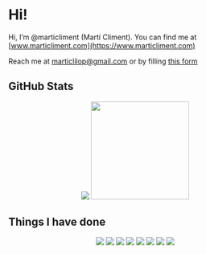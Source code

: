 # Hi!
Hi, I’m @marticliment (Martí Climent). You can find me at [www.marticliment.com](https://www.marticliment.com)

Reach me at marticlilop@gmail.com or by filling [this form](https://www.marticliment.com/#contact)

## GitHub Stats

<p align="center">
<img src="https://github-readme-stats.vercel.app/api?username=marticliment&theme=github_dark_dimmed&show_icons=true&hide_border=false&count_private=true&include_all_commits=true"></img> <a href="https://github-readme-stats.vercel.app/api/top-langs/?username=marticliment&langs_count=10&theme=github_dark_dimmed&show_icons=true&hide_border=false&layout=compact"><img src="https://github-readme-stats.vercel.app/api/top-langs/?username=marticliment&langs_count=10&theme=github_dark_dimmed&show_icons=true&hide_border=false&layout=compact" height=195px></img></a></p>

## Things I have done

<p align="center">
<a href="https://github.com/marticliment/UniGetUI"><img src="https://github-readme-stats.vercel.app/api/pin/?username=marticliment&repo=UniGetUI&show_owner=true&theme=github_dark_dimmed"></img></a>
<a href="https://github.com/marticliment/ElevenClock"><img src="https://github-readme-stats.vercel.app/api/pin/?username=marticliment&repo=ElevenClock&show_owner=true&theme=github_dark_dimmed"></img></a>
<a href="https://github.com/marticliment/WingetUI-Widgets"><img src="https://github-readme-stats.vercel.app/api/pin/?username=marticliment&repo=WingetUI-Widgets&show_owner=true&theme=github_dark_dimmed"></img></a>
<a href="https://github.com/griush/GalileoHack"><img src="https://github-readme-stats.vercel.app/api/pin/?username=griush&repo=GalileoHack&show_owner=true&theme=github_dark_dimmed"></img></a>
<a href="https://github.com/marticliment/win32mica"><img src="https://github-readme-stats.vercel.app/api/pin/?username=marticliment&repo=win32mica&show_owner=true&theme=github_dark_dimmed"></img></a>
<a href="https://github.com/marticliment/Selectivitapp"><img src="https://github-readme-stats.vercel.app/api/pin/?username=marticliment&repo=Selectivitapp&show_owner=true&theme=github_dark_dimmed"></img></a>
<a href="https://github.com/marticliment/Youtube-TV-Client"><img src="https://github-readme-stats.vercel.app/api/pin/?username=marticliment&repo=Youtube-TV-Client&show_owner=true&theme=github_dark_dimmed"></img></a>
<a href="https://github.com/marticliment/parseable_pip_search"><img src="https://github-readme-stats.vercel.app/api/pin/?username=marticliment&repo=parseable_pip_search&show_owner=true&theme=github_dark_dimmed"></img></a>
</p>
